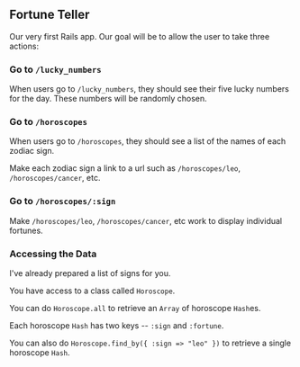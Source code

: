 ## Fortune Teller

Our very first Rails app. Our goal will be to allow the user to take three actions:

### Go to `/lucky_numbers`

When users go to `/lucky_numbers`, they should see their five lucky numbers for the day. These numbers will be randomly chosen.

### Go to `/horoscopes`

When users go to `/horoscopes`, they should see a list of the names of each zodiac sign.

Make each zodiac sign a link to a url such as `/horoscopes/leo`, `/horoscopes/cancer`, etc.

### Go to `/horoscopes/:sign`

Make `/horoscopes/leo`, `/horoscopes/cancer`, etc work to display individual fortunes.

### Accessing the Data

I've already prepared a list of signs for you.

You have access to a class called `Horoscope`.

You can do `Horoscope.all` to retrieve an `Array` of horoscope `Hash`es.

Each horoscope `Hash` has two keys -- `:sign` and `:fortune`.

You can also do `Horoscope.find_by({ :sign => "leo" })` to retrieve a single horoscope `Hash`.
